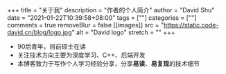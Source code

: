 +++
title = "关于我"
description = "作者的个人简介"
author = "David Shu"
date = "2021-01-22T10:39:58+08:00"
tags = [""]
categories = [""]
comments = true
removeBlur = false
[[images]]
  src = "https://static.code-david.cn/blog/logo.jpg"
  alt = "David logo"
  stretch = ""
+++
- 90后青年，目前硕士在读
- 关注技术方向主要为深度学习、C++、后端开发
- 本博客致力于写作个人学习经验分享，分享**易读**、**易复现**的技术细节
